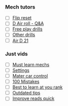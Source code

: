 ### Mech tutors
+ [ ] [Flip reset](https://www.youtube.com/watch?v=Qk7v6FG5BSA)
+ [ ] [D Air roll - Q&A](https://www.youtube.com/watch?v=poShjCYh8yk)
+ [ ] [Free play drills](https://www.youtube.com/watch?v=zQK-zm84wNg)
+ [ ] [Other drills](https://www.youtube.com/watch?v=ZjRPfHOPJFQ)
+ [ ] [Air D 21](https://www.youtube.com/watch?v=9lqly2_Zryc)
### Just vids
+ [ ] [Must learn mechs](https://www.youtube.com/watch?v=5l5slrpN2Js)
+ [ ] [Settings](https://www.youtube.com/watch?v=aMAaOAI_AOo)
+ [ ] [Mater car control](https://www.youtube.com/watch?v=1ggYEBQyiRk)
+ [ ] [100 Mistakes](https://www.youtube.com/watch?v=WxPo0-K54bo)
+ [ ] [Best to learn at you rank](https://www.youtube.com/watch?v=cPGhmU37OGg)
+ [ ] [Outdated tips](https://www.youtube.com/watch?v=aLW8GBVAdP4)
+ [ ] [Improve reads quick](https://www.youtube.com/watch?v=Frs7oKFhl_c)